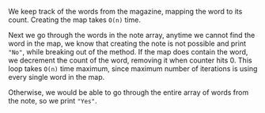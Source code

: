 We keep track of the words from the magazine, mapping the word to its count. Creating the map takes `O(n)` time.

Next we go through the words in the note array, anytime we cannot find the word in the map, we know that creating the note is not possible and print `"No"`, while breaking out of the method. If the map does contain the word, we decrement the count of the word, removing it when counter hits 0. This loop takes `O(n)` time maximum, since maximum number of iterations is using every single word in the map.

Otherwise, we would be able to go through the entire array of words from the note, so we print `"Yes"`.
